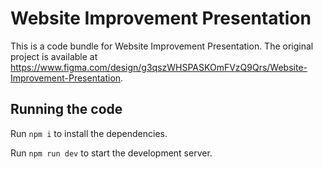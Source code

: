 
  # Website Improvement Presentation

  This is a code bundle for Website Improvement Presentation. The original project is available at https://www.figma.com/design/g3qszWHSPASKOmFVzQ9Qrs/Website-Improvement-Presentation.

  ## Running the code

  Run `npm i` to install the dependencies.

  Run `npm run dev` to start the development server.
  